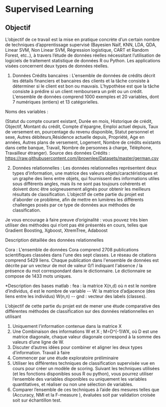 # Supervised Learning
## Objectif

L’objectif de ce travail est la mise en pratique concrète d’un certain nombre de techniques
d’apprentissage supervisé (Bayesien Naïf, KNN, LDA, QDA, Linear SVM, Non Linear SVM,
Régression logistique, CART et Random Forest, etc..), à travers l’étude de données
réelles nécessitant l’utilisation de logiciels de traitement statistique de données R ou
Python. Les applications visées concernent deux types de données réelles.

1. Données Crédits bancaires :
L'ensemble de données de crédits décrit les détails financiers et bancaires des
clients et la tâche consiste à déterminer si le client est bon ou mauvais. L'hypothèse
est que la tâche consiste à prédire si un client remboursera un prêt ou un crédit.
L'ensemble de données comprend 1000 exemples et 20 variables, dont 7
numériques (entiers) et 13 catégorielles.

Noms des variables :

(Statut du compte courant existant, Durée en mois, Historique de crédit, Objectif,
Montant du crédit, Compte d'épargne, Emploi actuel depuis, Taux de versement en,
pourcentage du revenu disponible, Statut personnel et sexe, Autres
débiteurs,Résidence actuelle depuis, Propriété, Age en années, Autres plans de
versement, Logement, Nombre de crédits existants dans cette banque, Travail,
Nombre de personnes à charge, Téléphone, Travailleur étranger).
Source des données Crédits :
https://raw.githubusercontent.com/jbrownlee/Datasets/master/german.csv

2. Données relationnelles :
Les données relationnelles représentent deux types d’information, une matrice des
valeurs objets/caractéristiques et un graphe des liens entre objets, qui fournissent
des informations utiles sous différents angles, mais ils ne sont pas toujours
cohérents et doivent donc être soigneusement alignés pour obtenir les meilleurs
résultats de classification. L’objectif de cette partie du projet est d'aborder ce
problème, afin de mettre en lumières les différents challenges posés par ce type de
données aux méthodes de classification.

Je vous encourage à faire preuve d’originalité : vous pouvez très bien utiliser des méthodes
qui n’ont pas été présentés en cours, telles que Gradient Boosting, Xgboost, XtremTree,
Adaboost

Description détaillée des données relationnelles

Cora : L'ensemble de données Cora comprend 2708 publications scientifiques classées
dans l'une des sept classes. Le réseau de citations comprend 5429 liens. Chaque
publication dans l'ensemble de données est décrite par un vecteur de mot de valeur 0/1
indiquant l'absence / la présence du mot correspondant dans le dictionnaire. Le dictionnaire
se compose de 1433 mots uniques.

*Description des bases matlab : 
fea : la matrice X(n,d) où n est le nombre d’individus, d est
le nombre de variable -- W: la matrice d’adjacence (des liens entre les individus) W(n,n) --
gnd : vecteur des labels (classes).

L’objectif de cette partie du projet est de mener une étude comparative des différentes
méthodes de classification sur des données relationnelles en utilisant
1. Uniquement l’information contenue dans la matrice X
2. Une Combinaison des informations W et X ; M=D^(-1)*W*X, où D est une matrice
diagonale, chaque valeur diagonale correspond à la somme des valeurs d’une ligne
de W.
3. Discuter d’autres idées pour combiner et aligner les deux types d’information.
Travail à faire
1. Commencer par une étude exploratoire préliminaire
2. Utiliser les différentes techniques de classification supervisée vue en cours pour créer un
modèle de scoring. Suivant les techniques utilisées (et les fonctions disponibles sous R ou
python), vous pourrez utiliser l’ensemble des variables disponibles ou uniquement les
variables quantitatives, et réaliser ou non une sélection de variables.
3. Comparer l’ensemble de ces techniques à l’aide des mesures telles que (Accuracy, NMI
et la F-measure ), évaluées soit par validation croisée soit sur échantillon test.
